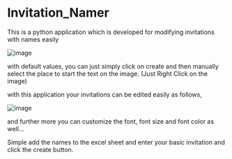 # Invitation_Namer
This is a python application which is developed for modifying invitations with names easily

![image](https://user-images.githubusercontent.com/73780258/231251207-5ee21508-b81c-4602-8224-d20e44d9c12a.png)

with default values, you can just simply click on create and then manually select the place to start the text on the image. (Just Right Click on the image)

with this application your invitations can be edited easily as follows,

![image](https://user-images.githubusercontent.com/73780258/231251627-68102885-4304-4384-ae18-061afcc7d9ff.png)

and further more you can customize the font, font size and font color as well...

Simple add the names to the excel sheet and enter your basic invitation and click the create button.
